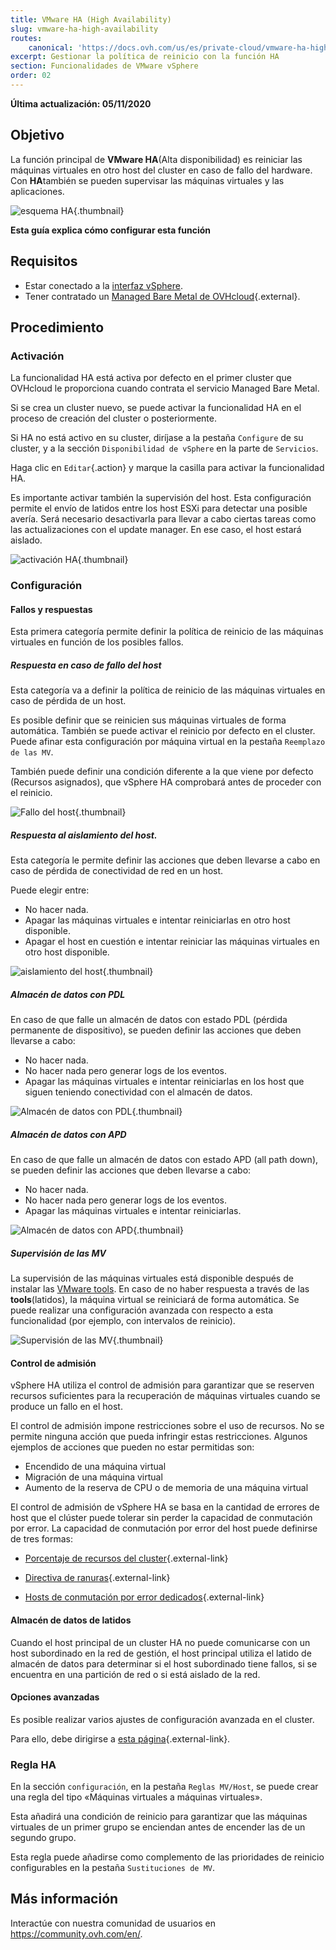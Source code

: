 ```yaml
---
title: VMware HA (High Availability)
slug: vmware-ha-high-availability
routes:
    canonical: 'https://docs.ovh.com/us/es/private-cloud/vmware-ha-high-availability/'
excerpt: Gestionar la política de reinicio con la función HA
section: Funcionalidades de VMware vSphere
order: 02
---
```


**Última actualización: 05/11/2020**

## Objetivo

La función principal de **VMware HA**(Alta disponibilidad) es reiniciar las máquinas virtuales en otro host del cluster en caso de fallo del hardware. Con **HA**también se pueden supervisar las máquinas virtuales y las aplicaciones.

![esquema HA](images/HA3.png){.thumbnail}

**Esta guía explica cómo configurar esta función**

## Requisitos

- Estar conectado a la [interfaz vSphere](../instalar_el_vsphere_client/).
- Tener contratado un [Managed Bare Metal de OVHcloud](https://www.ovhcloud.com/es/managed-bare-metal/){.external}.

## Procedimiento

### Activación

La funcionalidad HA está activa por defecto en el primer cluster que OVHcloud le proporciona cuando contrata el servicio Managed Bare Metal.

Si se crea un cluster nuevo, se puede activar la funcionalidad HA en el proceso de creación del cluster o posteriormente.

Si HA no está activo en su cluster, diríjase a la pestaña `Configure` de su cluster, y a la sección `Disponibilidad de vSphere` en la parte de `Servicios`.

Haga clic en `Editar`{.action} y marque la casilla para activar la funcionalidad HA.

Es importante activar también la supervisión del host. Esta configuración permite el envío de latidos entre los host ESXi para detectar una posible avería.
Será necesario desactivarla para llevar a cabo ciertas tareas como las actualizaciones con el update manager. En ese caso, el host estará aislado.

![activación HA](images/HA.png){.thumbnail}


### Configuración

#### Fallos y respuestas

Esta primera categoría permite definir la política de reinicio de las máquinas virtuales en función de los posibles fallos.

##### Respuesta en caso de fallo del host

Esta categoría va a definir la política de reinicio de las máquinas virtuales en caso de pérdida de un host.

Es posible definir que se reinicien sus máquinas virtuales de forma automática.
También se puede activar el reinicio por defecto en el cluster. Puede afinar esta configuración por máquina virtual en la pestaña `Reemplazo de las MV`.

También puede definir una condición diferente a la que viene por defecto (Recursos asignados), que vSphere HA comprobará antes de proceder con el reinicio.

![Fallo del host](images/HAparam1.PNG){.thumbnail}

##### Respuesta al aislamiento del host.

Esta categoría le permite definir las acciones que deben llevarse a cabo en caso de pérdida de conectividad de red en un host.

Puede elegir entre: 

- No hacer nada.
- Apagar las máquinas virtuales e intentar reiniciarlas en otro host disponible.
- Apagar el host en cuestión e intentar reiniciar las máquinas virtuales en otro host disponible.

![aislamiento del host](images/HAparam2.PNG){.thumbnail}

##### Almacén de datos con PDL

En caso de que falle un almacén de datos con estado PDL (pérdida permanente de dispositivo), se pueden definir las acciones que deben llevarse a cabo:

- No hacer nada.
- No hacer nada pero generar logs de los eventos.
- Apagar las máquinas virtuales e intentar reiniciarlas en los host que siguen teniendo conectividad con el almacén de datos.

![Almacén de datos con PDL](images/HAparam3.PNG){.thumbnail}

##### Almacén de datos con APD

En caso de que falle un almacén de datos con estado APD (all path down), se pueden definir las acciones que deben llevarse a cabo:

- No hacer nada.
- No hacer nada pero generar logs de los eventos.
- Apagar las máquinas virtuales e intentar reiniciarlas.

![Almacén de datos con APD](images/HAparam4.PNG){.thumbnail}

##### Supervisión de las MV

La supervisión de las máquinas virtuales está disponible después de instalar las [VMware tools](../instalar_las_vmware_tools/).
En caso de no haber respuesta a través de las **tools**(latidos), la máquina virtual se reiniciará de forma automática. Se puede realizar una configuración avanzada con respecto a esta funcionalidad (por ejemplo, con intervalos de reinicio).

![Supervisión de las MV](images/HAparam5.PNG){.thumbnail}

#### Control de admisión

vSphere HA utiliza el control de admisión para garantizar que se reserven recursos suficientes para la recuperación de máquinas virtuales cuando se produce un fallo en el host.

El control de admisión impone restricciones sobre el uso de recursos. No se permite ninguna acción que pueda infringir estas restricciones. Algunos ejemplos de acciones que pueden no estar permitidas son:

- Encendido de una máquina virtual
- Migración de una máquina virtual
- Aumento de la reserva de CPU o de memoria de una máquina virtual

El control de admisión de vSphere HA se basa en la cantidad de errores de host que el clúster puede tolerar sin perder la capacidad de conmutación por error. La capacidad de conmutación por error del host puede definirse de tres formas:

- [Porcentaje de recursos del cluster](https://docs.vmware.com/es/VMware-vSphere/6.5/com.vmware.vsphere.avail.doc/GUID-FAFEFEFF-56F7-4CDF-A682-FC3C62A29A95.html){.external-link}

- [Directiva de ranuras](https://docs.vmware.com/es/VMware-vSphere/6.5/com.vmware.vsphere.avail.doc/GUID-85D9737E-769C-40B6-AB73-F58DA1A451F0.html){.external-link}

- [Hosts de conmutación por error dedicados](https://docs.vmware.com/es/VMware-vSphere/6.5/com.vmware.vsphere.avail.doc/GUID-C4F5F9EE-4235-4151-BEBE-FCB2A752407B.html){.external-link}

#### Almacén de datos de latidos

Cuando el host principal de un cluster HA no puede comunicarse con un host subordinado en la red de gestión, el host principal utiliza el latido de almacén de datos para determinar si el host subordinado tiene fallos, si se encuentra en una partición de red o si está aislado de la red.

#### Opciones avanzadas

Es posible realizar varios ajustes de configuración avanzada en el cluster.

Para ello, debe dirigirse a [esta página](https://docs.vmware.com/es/VMware-vSphere/6.5/com.vmware.vsphere.avail.doc/GUID-E0161CB5-BD3F-425F-A7E0-BF83B005FECA.html){.external-link}.

### Regla HA

En la sección `configuración`, en la pestaña `Reglas MV/Host`, se puede crear una regla del tipo «Máquinas virtuales a máquinas virtuales».

Esta añadirá una condición de reinicio para garantizar que las máquinas virtuales de un primer grupo se enciendan antes de encender las de un segundo grupo.

Esta regla puede añadirse como complemento de las prioridades de reinicio configurables en la pestaña `Sustituciones de MV`.

## Más información

Interactúe con nuestra comunidad de usuarios en <https://community.ovh.com/en/>. 
